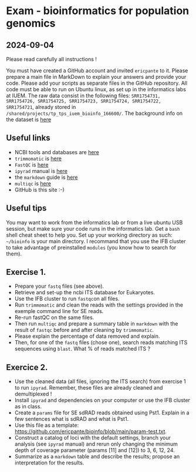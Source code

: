 # Exam - bioinformatics for population genomics
## 2024-09-04

Please read carefully all instructions ! 

You must have created a GitHub account and invited `ericpante` to it. 
Please prepare a main file in MarkDown to explain your answers and provide your code. 
Please add your scripts as separate files in the GitHub repository. 
All code must be able to run on Ubuntu linux, as set up in the informatics labs at IUEM. 
The raw data consist in the following files: `SRR1754731, SRR1754726, SRR1754725, SRR1754723, SRR1754724, SRR1754722, SRR1754721`, 
already stored in `/shared/projects/tp_tps_iuem_bioinfo_166600/`. 
The background info on the dataset is [here](https://github.com/ericpante/bioinfo/blob/main/3_RADseq_exercises.md)


## Useful links
- NCBI tools and databases are [here](https://blast.ncbi.nlm.nih.gov/Blast.cgi?CMD=Web&PAGE_TYPE=BlastDocs&DOC_TYPE=Download)
- `trimmomatic` is [here](http://www.usadellab.org/cms/?page=trimmomatic)
- `FastQC` is [here](http://www.usadellab.org/cms/?page=trimmomatic)
- `ipyrad` manual is [here](https://ipyrad.readthedocs.io/en/master/ )
- the `markdown` guide is [here](https://www.markdownguide.org)
- `multiqc` is [here](https://www.google.com/search?client=safari&rls=en&q=multiqc&ie=UTF-8&oe=UTF-8)
- GitHub is this site :-)

## Useful tips

You may want to work from the informatics lab or from a live ubuntu USB session, but make sure your code runs in the informatics lab. 
Get a `bash` shell cheat sheet to help you. Set up your working directory as such: `~/bioinfo` is your main directory. 
I recommand that you use the IFB cluster to take advantage of preinstalled `modules` (you know how to search for them).

## Exercise 1. 

- Prepare your `fastq` files (see above).
- Retrieve and set-up the ncbi ITS database for Eukaryotes.
- Use the IFB cluster to run `fastqc`on all files.
- Run `trimmomatic` and clean the reads with the settings provided in the exemple command line for SE reads.
- Re-run fastQC on the same files.
- Then run `multiqc` and prepare a summary table in `markdown` with the result of `fastqc` before and after cleaning by `trimmomatic`.
- Please explain the percentage of data removed and explain.
- Then, for one of the `fastq` files (chose one), search reads matching ITS sequences using `blast`. What % of reads matched ITS ?

## Exercice 2. 

- Use the cleaned data (all files, ignoring the ITS search) from exercise 1 to run `ipyrad`. Remember, these files are already cleaned and demultiplexed !
- Install `ipyrad` and dependencies on your computer or use the IFB cluster as in class.
- Create a `params` file for SE sdRAD reads obtained using Pst1. Explain in a few sentences what is sdRAD and what is Pst1.
- Use this file as a template: https://github.com/ericpante/bioinfo/blob/main/param-test.txt.
- Construct a catalog of loci with the default settings, branch your analysis (see `ipyrad` manual) and rerun only changing the minimum depth of coverage  parameter (params [11] and [12]) to 3, 6, 12, 24.
- Summarize as a `markdown` table and describe the results; propose an interpretation for the results.

